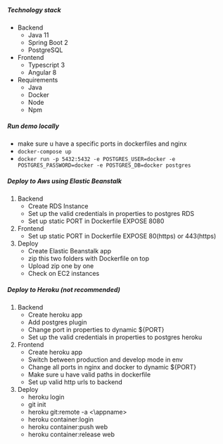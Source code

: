 ##### Technology stack
- Backend
  - Java 11
  - Spring Boot 2
  - PostgreSQL
- Frontend
  - Typescript 3
  - Angular 8
- Requirements
  - Java
  - Docker
  - Node
  - Npm

##### Run demo locally
- make sure u have a specific ports in dockerfiles and nginx
- `docker-compose up`
- `docker run -p 5432:5432 -e POSTGRES_USER=docker -e POSTGRES_PASSWORD=docker -e POSTGRES_DB=docker postgres`

##### Deploy to Aws using Elastic Beanstalk
1. Backend
    - Create RDS Instance
    - Set up the valid credentials in properties to postgres RDS
    - Set up static PORT in Dockerfile EXPOSE 8080
2. Frontend
    - Set up static PORT in Dockerfile EXPOSE 80(https) or 443(https)
3. Deploy
    - Create Elastic Beanstalk app
    - zip this two folders with Dockerfile on top
    - Upload zip one by one
    - Check on EC2 instances
  
##### Deploy to Heroku (not recommended)
1. Backend
    - Create heroku app
    - Add postgres plugin
    - Change port in properties to dynamic ${PORT}
    - Set up the valid credentials in properties to postgres heroku
2. Frontend
    - Create heroku app
    - Switch between production and develop mode in env
    - Change all ports in nginx and docker to dynamic ${PORT}
    - Make sure u have valid paths in dockerfile
    - Set up valid http urls to backend
3. Deploy
    - heroku login
    - git init
    - heroku git:remote -a <\appname>
    - heroku container:login
    - heroku container:push web
    - heroku container:release web
